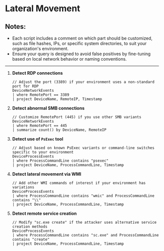 # Lateral Movement

## Notes:
- Each script includes a comment on which part should be customized, such as file hashes, IPs, or specific system directories, to suit your organization's environment.
- Ensure your query is designed to avoid false positives by fine-tuning based on local network behavior or naming conventions.

---

1. **Detect RDP connections**
   ```kql
   // Adjust the port (3389) if your environment uses a non-standard port for RDP
   DeviceNetworkEvents
   | where RemotePort == 3389
   | project DeviceName, RemoteIP, Timestamp
   ```

2. **Detect abnormal SMB connections**
   ```kql
   // Customize RemotePort (445) if you use other SMB variants
   DeviceNetworkEvents
   | where RemotePort == 445
   | summarize count() by DeviceName, RemoteIP
   ```

3. **Detect use of `PsExec` tool**
   ```kql
   // Adjust based on known PsExec variants or command-line switches specific to your environment
   DeviceProcessEvents
   | where ProcessCommandLine contains "psexec"
   | project DeviceName, ProcessCommandLine, Timestamp
   ```

4. **Detect lateral movement via WMI**
   ```kql
   // Add other WMI commands of interest if your environment has variations
   DeviceProcessEvents
   | where ProcessCommandLine contains "wmic" and ProcessCommandLine contains "\\"
   | project DeviceName, ProcessCommandLine, Timestamp
   ```

5. **Detect remote service creation**
   ```kql
   // Modify "sc.exe create" if the attacker uses alternative service creation methods
   DeviceProcessEvents
   | where ProcessCommandLine contains "sc.exe" and ProcessCommandLine contains "create"
   | project DeviceName, ProcessCommandLine, Timestamp
   ```
